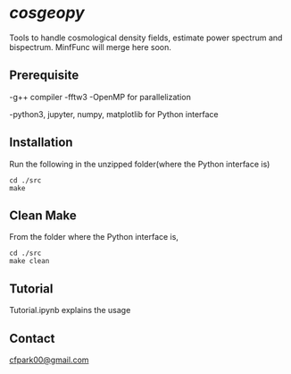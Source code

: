# _cosgeopy_
Tools to handle cosmological density fields, estimate power spectrum and bispectrum.
MinfFunc will merge here soon.

## Prerequisite
-g++ compiler
-fftw3
-OpenMP for parallelization

-python3, jupyter, numpy, matplotlib for Python interface

## Installation
Run the following in the unzipped folder(where the Python interface is)

```
cd ./src
make
```

## Clean Make
From the folder where the Python interface is,

```
cd ./src
make clean
```


## Tutorial
Tutorial.ipynb explains the usage

## Contact

cfpark00@gmail.com
